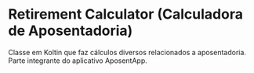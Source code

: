 # Retirement Calculator (Calculadora de Aposentadoria)
Classe em Koltin que faz cálculos diversos relacionados a aposentadoria. Parte integrante do aplicativo AposentApp.
